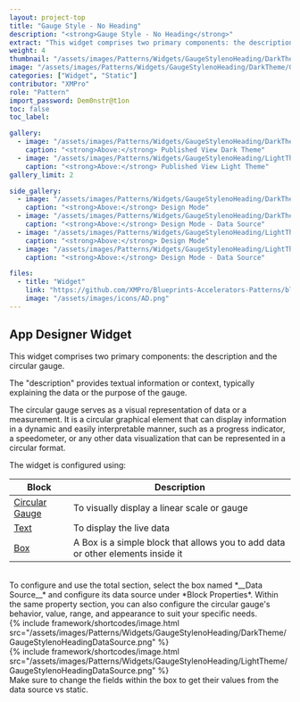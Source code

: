```yaml
---
layout: project-top
title: "Gauge Style - No Heading"
description: "<strong>Gauge Style - No Heading</strong>"
extract: "This widget comprises two primary components: the description and the circular gauge. The description provides textual information or context, typically explaining the data or the purpose of the gauge."
weight: 4
thumbnail: "/assets/images/Patterns/Widgets/GaugeStylenoHeading/DarkTheme/GaugeStyleNoHeadingPublishedMode.png"
image: "/assets/images/Patterns/Widgets/GaugeStylenoHeading/DarkTheme/GaugeStyleNoHeadingPublishedMode.png"
categories: ["Widget", "Static"]
contributor: "XMPro"
role: "Pattern"
import_password: Dem0nstr@t1on
toc: false
toc_label: 

gallery:
  - image: "/assets/images/Patterns/Widgets/GaugeStylenoHeading/DarkTheme/GaugeStylenoHeadingPublishedMode.png"
    caption: "<strong>Above:</strong> Published View Dark Theme"
  - image: "/assets/images/Patterns/Widgets/GaugeStylenoHeading/LightTheme/GaugeStylenoHeadingPublishedMode.png"
    caption: "<strong>Above:</strong> Published View Light Theme"
gallery_limit: 2

side_gallery:
  - image: "/assets/images/Patterns/Widgets/GaugeStylenoHeading/DarkTheme/GaugeStylenoHeadingDesignMode.png"
    caption: "<strong>Above:</strong> Design Mode"
  - image: "/assets/images/Patterns/Widgets/GaugeStylenoHeading/DarkTheme/GaugeStylenoHeadingDataSource.png"
    caption: "<strong>Above:</strong> Design Mode - Data Source"
  - image: "/assets/images/Patterns/Widgets/GaugeStylenoHeading/LightTheme/GaugeStylenoHeadingDesignMode.png"
    caption: "<strong>Above:</strong> Design Mode"
  - image: "/assets/images/Patterns/Widgets/GaugeStylenoHeading/LightTheme/GaugeStylenoHeadingDataSource.png"
    caption: "<strong>Above:</strong> Design Mode - Data Source"

files:
  - title: "Widget"
    link: "https://github.com/XMPro/Blueprints-Accelerators-Patterns/blob/master/Patterns/Widgets/Gauge%20Style%20No%20Heading.xwid"
    image: "/assets/images/icons/AD.png"
---
```


## App Designer Widget
This widget comprises two primary components: the description and the circular gauge. 

The "description" provides textual information or context, typically explaining the data or the purpose of the gauge. 

The circular gauge serves as a visual representation of data or a measurement. It is a circular graphical element that can display information in a dynamic and easily interpretable manner, such as a progress indicator, a speedometer, or any other data visualization that can be represented in a circular format.

The widget is configured using: 

| Block                                  | Description                                                  |
| -------------------------------------- | ------------------------------------------------------------ |
| [Circular Gauge](https://documentation.xmpro.com/blocks-toolbox/visualizations/circular-gauge) | To visually display a linear scale or gauge |
| [Text](https://documentation.xmpro.com/blocks-toolbox/basic/text) | To display the live data |
| [Box](https://documentation.xmpro.com/blocks-toolbox/layout/box-and-data-repeater-box) | A Box is a simple block that allows you to add data or other elements inside it |

<br />
To configure and use the total section, select the box named *__Data Source__* and configure its data source under *Block Properties*. Within the same property section, you can also configure the circular gauge's behavior, value, range, and appearance to suit your specific needs.
<div class="inline_image">{% include framework/shortcodes/image.html src="/assets/images/Patterns/Widgets/GaugeStylenoHeading/DarkTheme/GaugeStylenoHeadingDataSource.png" %}</div>
<div class="inline_image">{% include framework/shortcodes/image.html src="/assets/images/Patterns/Widgets/GaugeStylenoHeading/LightTheme/GaugeStylenoHeadingDataSource.png" %}</div>
Make sure to change the fields within the box to get their values from the data source vs static.